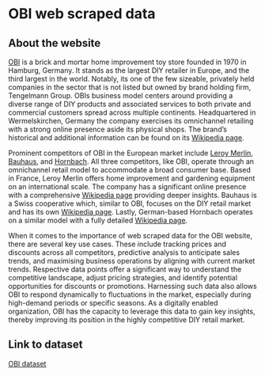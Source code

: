 # OBI web scraped data 

## About the website

[OBI](https://www.obi.com/) is a brick and mortar home improvement toy store founded in 1970 in Hamburg, Germany. It stands as the largest DIY retailer in Europe, and the third largest in the world. Notably, its one of the few sizeable, privately held companies in the sector that is not listed but owned by brand holding firm, Tengelmann Group. OBIs business model centers around providing a diverse range of DIY products and associated services to both private and commercial customers spread across multiple continents. Headquartered in Wermelskirchen, Germany the company exercises its omnichannel retailing with a strong online presence aside its physical shops. The brand’s historical and additional information can be found on its [Wikipedia page](https://en.wikipedia.org/wiki/OBI_(store)).

Prominent competitors of OBI in the European market include [Leroy Merlin](https://www.leroymerlin.com/), [Bauhaus](https://www.bauhaus.info/), and [Hornbach](https://www.hornbach.com/). All three competitors, like OBI, operate through an omnichannel retail model to accommodate a broad consumer base. Based in France, Leroy Merlin offers home improvement and gardening equipment on an international scale. The company has a significant online presence with a comprehensive [Wikipedia page](https://en.wikipedia.org/wiki/Leroy_Merlin) providing deeper insights. Bauhaus is a Swiss cooperative which, similar to OBI, focuses on the DIY retail market and has its own [Wikipedia page](https://en.wikipedia.org/wiki/Bauhaus_(company)). Lastly, German-based Hornbach operates on a similar model with a fully detailed [Wikipedia page](https://en.wikipedia.org/wiki/Hornbach).

When it comes to the importance of web scraped data for the OBI website, there are several key use cases. These include tracking prices and discounts across all competitors, predictive analysis to anticipate sales trends, and maximising business operations by aligning with current market trends. Respective data points offer a significant way to understand the competitive landscape, adjust pricing strategies, and identify potential opportunities for discounts or promotions. Harnessing such data also allows OBI to respond dynamically to fluctuations in the market, especially during high-demand periods or specific seasons. As a digitally enabled organization, OBI has the capacity to leverage this data to gain key insights, thereby improving its position in the highly competitive DIY retail market.


## Link to **dataset**

[OBI dataset](https://www.databoutique.com/buy-data-list-subset/OBI%20web%20scraped%20data/r/recum2bASwj9e3SMy)
